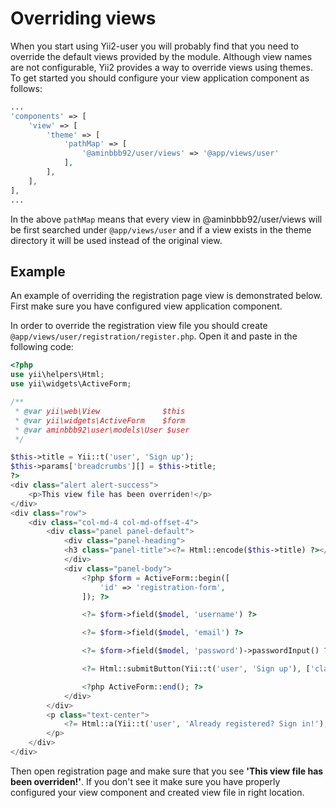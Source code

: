 # Overriding views

When you start using Yii2-user you will probably find that you need to override the default views provided by the module.
Although view names are not configurable, Yii2 provides a way to override views using themes. To get started you should
configure your view application component as follows:

```php
...
'components' => [
    'view' => [
        'theme' => [
            'pathMap' => [
                '@aminbbb92/user/views' => '@app/views/user'
            ],
        ],
    ],
],
...
```

In the above `pathMap` means that every view in @aminbbb92/user/views will be first searched under `@app/views/user` and
if a view exists in the theme directory it will be used instead of the original view.

## Example

An example of overriding the registration page view is demonstrated below. First make sure you have configured view
application component.

In order to override the registration view file you should create `@app/views/user/registration/register.php`. Open it
and paste in the following code:

```php
<?php
use yii\helpers\Html;
use yii\widgets\ActiveForm;

/**
 * @var yii\web\View              $this
 * @var yii\widgets\ActiveForm    $form
 * @var aminbbb92\user\models\User $user
 */

$this->title = Yii::t('user', 'Sign up');
$this->params['breadcrumbs'][] = $this->title;
?>
<div class="alert alert-success">
    <p>This view file has been overriden!</p>
</div>
<div class="row">
    <div class="col-md-4 col-md-offset-4">
        <div class="panel panel-default">
            <div class="panel-heading">
            <h3 class="panel-title"><?= Html::encode($this->title) ?></h3>
            </div>
            <div class="panel-body">
                <?php $form = ActiveForm::begin([
                    'id' => 'registration-form',
                ]); ?>

                <?= $form->field($model, 'username') ?>

                <?= $form->field($model, 'email') ?>

                <?= $form->field($model, 'password')->passwordInput() ?>

                <?= Html::submitButton(Yii::t('user', 'Sign up'), ['class' => 'btn btn-success btn-block']) ?>

                <?php ActiveForm::end(); ?>
            </div>
        </div>
        <p class="text-center">
            <?= Html::a(Yii::t('user', 'Already registered? Sign in!'), ['/user/security/login']) ?>
        </p>
    </div>
</div>
```

Then open registration page and make sure that you see **'This view file has been overriden!'**. If you don't see it
make sure you have properly configured your view component and created view file in right location.

